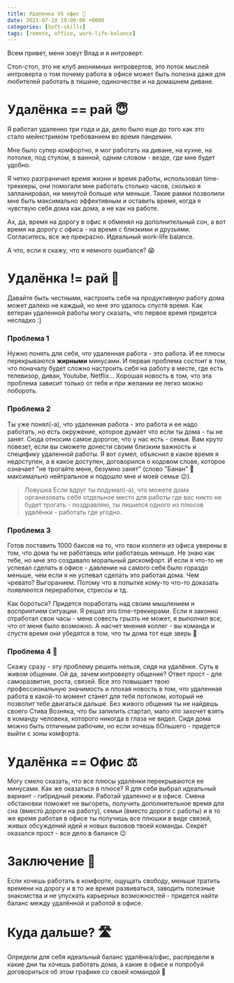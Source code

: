 ```yaml
---
title: Удаленка VS офис 🥊
date: 2021-07-10 19:00:00 +0000
categories: [Soft-skills]
tags: [remote, office, work-life-balance]
---
```


Всем привет, меня зовут Влад и я интроверт.

Стоп-стоп, это не клуб анонимных интровертов, это поток мыслей интроверта о том почему работа в офисе может быть полезна даже для любителей работать в тишине, одиночестве и на домашнем диване.

# Удалёнка == рай 😇

Я работал удаленно три года и да, дело было еще до того как это стало мейнстримом требованием во время пандемии.

Мне было супер комфортно, я мог работать на диване, на кухне, на потолке, под стулом, в ванной, одним словом - везде, где мне будет удобно.

Я четко разграничил время жизни и время работы, использовал time-треккеры, они помогали мне работать столько часов, сколько я запланировал, ни минутой больше или меньше. Такие рамки позволили мне быть максимально эффективным и оставить время, когда я чувствую себя дома как дома, а не как на работе.

Ах, да, время на дорогу в офис я обменял на дополнительный сон, а вот время на дорогу с офиса - на время с близкими и друзьями. Согласитесь, все же прекрасно. Идеальный work-life balance.

А что, если я скажу, что я немного ошибался? 😱

# Удалёнка != рай 🤯

Давайте быть честными, настроить себя на продуктивную работу дома может далеко не каждый, но мне это удалось спустя время. Как ветеран удаленной работы могу сказать, что первое время придется несладко :]

### Проблема 1

Нужно понять для себя, что удаленная работа - это работа. И ее плюсы перекрываются **жирными** минусами. И первая проблема состоит в том, что поначалу будет сложно настроить себя на работу в месте, где есть телевизор, диван, Youtube, Netflix... Хорошая новость в том, что эта проблема зависит только от тебя и при желании ее легко можно побороть.

### Проблема 2

Ты уже понял(-а), что удаленная работа - это работа и ее надо работать, но есть окружение, которое думает что если ты дома - ты не занят. Сюда относим самое дорогое, что у нас есть - семья. Вам круто повезет, если вы сможете донести своим близким важность и специфику удаленной работы. Я вот сумел, объяснил в какое время я недоступен, а в какое доступен, договорился о кодовом слове, которое означает "не трогайте меня, безумно занят" (слово "Банан" 🍌 максимально нейтральное и подошло мне и моей семье 😉).

> Ловушка Если вдруг ты подумал(-а), что можете дома организовать себе отдельное место для работы где вас никто не будет трогать - поздравляю, ты лишился одного из плюсов удалёнки - работать где угодно.

### Проблема 3

Готов поставить 1000 баксов на то, что твои коллеги из офиса уверены в том, что дома ты не работаешь или работаешь меньше. Не знаю как тебе, но мне это создавало моральный дискомфорт. И если я что-то не успевал сделать в офисе - давление на самого себя было гораздо меньше, чем если я не успевал сделать это работая дома. Чем чревато? Выгоранием. Потому что в попытке кому-то что-то доказать появляются переработки, стрессы и тд.

Как бороться? Придется поработать над своим мышлением и восприятием ситуации. Я решал это time-треккерами. Если я законно отработал свои часы - меня совесть грызть не может, я выполнил все, что от меня было возможно. А насчет мнения коллег - вы команда и спустя время они убедятся в том, что ты дома тот еще зверь 🦁

### Проблема 4 🏁

Скажу сразу - эту проблему решить нельзя, сидя на удалёнке. Суть в живом общении. Ой да, зачем интроверту общение? Ответ прост - для саморазвития, роста, связей. Все это повышает твою профессиональную значимость и плохая новость в том, что удаленная работа в какой-то момент станет для тебя потолком, который не позволит тебе двигаться дальше. Без живого общения ты не найдешь своего Стива Возняка, что бы запилить стартап, мало кто захочет взять в команду человека, которого никогда в глаза не видел. Сидя дома можно быть отличным рабочим, но если хочешь бОльшего - придется выйти с зоны комфорта.

# Удалёнка == Офис ⚖️

Могу смело сказать, что все плюсы удалёнки перекрываются ее минусами. Как же оказаться в плюсе? Я для себя выбрал идеальный вариант - гибридный режим. Работай удаленно и в офисе. Смена обстановки поможет не выгореть, получить дополнительное время для сна (вместо дороги на работу), семьи (вместо дороги с работы) и в то же время работая в офисе ты получишь все плюшки в виде связей, живых обсуждений идей и новых вызовов твоей команды. Секрет оказался прост - все дело в балансе 😉

# Заключение 🔑

Если хочешь работать в комфорте, ощущать свободу, меньше тратить времени на дорогу и в то же время развиваться, заводить полезные знакомства и не упускать карьерных возможностей - придется найти баланс между удалённой и работой в офисе.

# Куда дальше? 🛣

Определи для себя идеальный баланс удалёнка/офис, распредели в какие дни ты хочешь работать дома, а какие в офисе и попробуй договориться об этом графике со своей командой 💪
